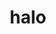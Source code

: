---
category: 4-letters
denotation: null
name: halo
reference_link: https://www.etymonline.com/word/halo
root_language: null
root_name: null
title: halo
type: free
word_sums:
- respelling: halo
  sum: 'Halo + '
---